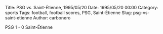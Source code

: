 Title: PSG vs. Saint-Étienne, 1995/05/20
Date: 1995/05/20 00:00
Category: sports
Tags: football, football scores, PSG, Saint-Étienne
Slug: psg-vs-saint-etienne
Author: carbonero


PSG 1 - 0 Saint-Étienne
